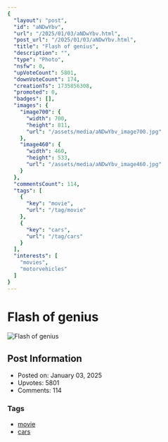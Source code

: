 ```yaml
---
{
  "layout": "post",
  "id": "aNDwYbv",
  "url": "/2025/01/03/aNDwYbv.html",
  "post_url": "/2025/01/03/aNDwYbv.html",
  "title": "Flash of genius",
  "description": "",
  "type": "Photo",
  "nsfw": 0,
  "upVoteCount": 5801,
  "downVoteCount": 174,
  "creationTs": 1735856308,
  "promoted": 0,
  "badges": [],
  "images": {
    "image700": {
      "width": 700,
      "height": 811,
      "url": "/assets/media/aNDwYbv_image700.jpg"
    },
    "image460": {
      "width": 460,
      "height": 533,
      "url": "/assets/media/aNDwYbv_image460.jpg"
    }
  },
  "commentsCount": 114,
  "tags": [
    {
      "key": "movie",
      "url": "/tag/movie"
    },
    {
      "key": "cars",
      "url": "/tag/cars"
    }
  ],
  "interests": [
    "movies",
    "motorvehicles"
  ]
}
---
```


# Flash of genius

![Flash of genius](/assets/media/aNDwYbv_image700.jpg)

## Post Information

- Posted on: January 03, 2025
- Upvotes: 5801
- Comments: 114

### Tags

- [movie](/tag/movie)
- [cars](/tag/cars)
